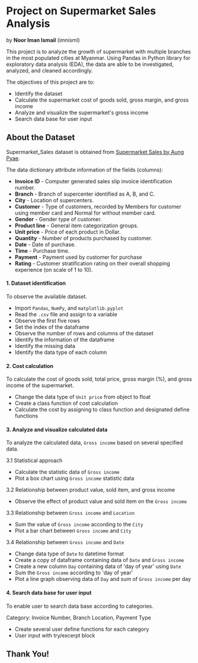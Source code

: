 # Project on Supermarket Sales Analysis 

by **Noor Iman Ismail** (imnisml)

This project is to analyze the growth of supermarket with multiple branches in the most populated cities at Myanmar. Using Pandas in Python library for exploratory data analysis (EDA), the data are able to be investigated, analyzed, and cleaned accordingly. 


The objectives of this project are to:
 - Identify the dataset
 - Calculate the supermarket cost of goods sold, gross margin, and gross income
 - Analyze and visualize the supermarket's gross income
 - Search data base for user input

## About the Dataset

Supermarket_Sales dataset is obtained from [Supermarket Sales by Aung Pyae](https://www.kaggle.com/aungpyaeap/supermarket-sales). 

The data dictionary attribute information of the fields (columns):

- **Invoice ID** - Computer generated sales slip invoice identification number.
- **Branch** - Branch of supercenter identified as A, B, and C.
- **City** - Location of supercenters.
- **Customer** - Type of customers, recorded by Members for customer using member card and Normal for without member card.
- **Gender** - Gender type of customer.
- **Product line** - General item categorization groups.
- **Unit price** - Price of each product in Dollar.
- **Quantity** - Number of products purchased by customer.
- **Date** - Date of purchase.
- **Time** - Purchase time.
- **Payment** - Payment used by customer for purchase
- **Rating** - Customer stratification rating on their overall shopping experience (on scale of 1 to 10).


#### 1. Dataset identification

To observe the available dataset.

- Import `Pandas`, `NumPy`, and `matplotlib.pyplot`
- Read the `.csv` file and assign to a variable
- Observe the first five rows
- Set the index of the dataframe
- Observe the number of rows and columns of the dataset
- Identify the information of the dataframe
- Identify the missing data
- Identify the data type of each column



#### 2. Cost calculation

To calculate the cost of goods sold, total price, gross margin (%), and gross income of the supermarket.

- Change the data type of `Unit price` from object to float
- Create a class function of cost calculation
- Calculate the cost by assigning to class function and designated define functions



#### 3. Analyze and visualize calculated data

To analyze the calculated data, `Gross income` based on several specified data.

3.1 Statistical approach
- Calculate the statistic data of `Gross income`
- Plot a box chart using `Gross income` statistic data

3.2 Relationship between product value, sold item, and gross income
- Observe the effect of product value and sold item on the `Gross income`

3.3 Relationship between `Gross income` and `Location`
 - Sum the value of `Gross income` according to the `City`
 - Plot a bar chart between `Gross income` and `City`
 
 3.4 Relationship between `Gross income` and `Date`
 - Change data type of `Date` to datetime format
 - Create a copy of dataframe containing data of `Date` and `Gross income`
 - Create a new column `Day` containing data of 'day of year' using `Date`
 - Sum the `Gross income` according to 'day of year'
 - Plot a line graph observing data of `Day` and sum of `Gross income` per day
 
 
 
 #### 4. Search data base for user input
 
 To enable user to search data base according to categories.
 
 Category: Invoice Number, Branch Location, Payment Type
 
 - Create several user define functions for each category
 - User input with try/excerpt block

## Thank You!
